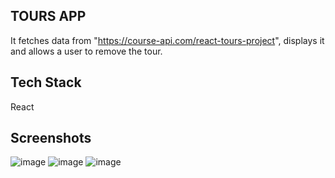 ## TOURS APP

It fetches data from "https://course-api.com/react-tours-project", displays it and allows a user to remove the tour.

## Tech Stack

React


## Screenshots

![image](https://user-images.githubusercontent.com/80277336/224510683-8cab80e0-2c95-40f0-b831-6124c0519f31.png)
![image](https://user-images.githubusercontent.com/80277336/224510699-f90d1130-6720-403f-807d-0215b7243c9e.png)
![image](https://user-images.githubusercontent.com/80277336/224510708-daaa92b6-1b50-44c1-9680-faaf9e063994.png)

